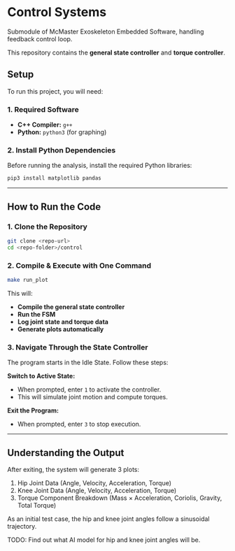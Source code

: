 # Control Systems
Submodule of McMaster Exoskeleton Embedded Software, handling feedback control loop.

This repository contains the **general state controller** and **torque controller**.

## Setup

To run this project, you will need:

### 1. Required Software
- **C++ Compiler:** `g++` 
- **Python:** `python3` (for graphing)

### 2. Install Python Dependencies
Before running the analysis, install the required Python libraries:

```bash
pip3 install matplotlib pandas
```

---

## How to Run the Code

### 1. Clone the Repository
```bash
git clone <repo-url>
cd <repo-folder>/control
```

### 2. Compile & Execute with One Command
```bash
make run_plot
```
This will:
- **Compile the general state controller**
- **Run the FSM**
- **Log joint state and torque data**
- **Generate plots automatically**

### 3. Navigate Through the State Controller
The program starts in the Idle State. Follow these steps:

**Switch to Active State:** 
   - When prompted, enter `1` to activate the controller.
   - This will simulate joint motion and compute torques.

**Exit the Program:**
   - When prompted, enter `3` to stop execution.

---

## Understanding the Output
After exiting, the system will generate 3 plots:

1. Hip Joint Data (Angle, Velocity, Acceleration, Torque)
2. Knee Joint Data (Angle, Velocity, Acceleration, Torque)
3. Torque Component Breakdown (Mass × Acceleration, Coriolis, Gravity, Total Torque)

As an initial test case, the hip and knee joint angles follow a sinusoidal trajectory.

TODO: Find out what AI model for hip and knee joint angles will be.
